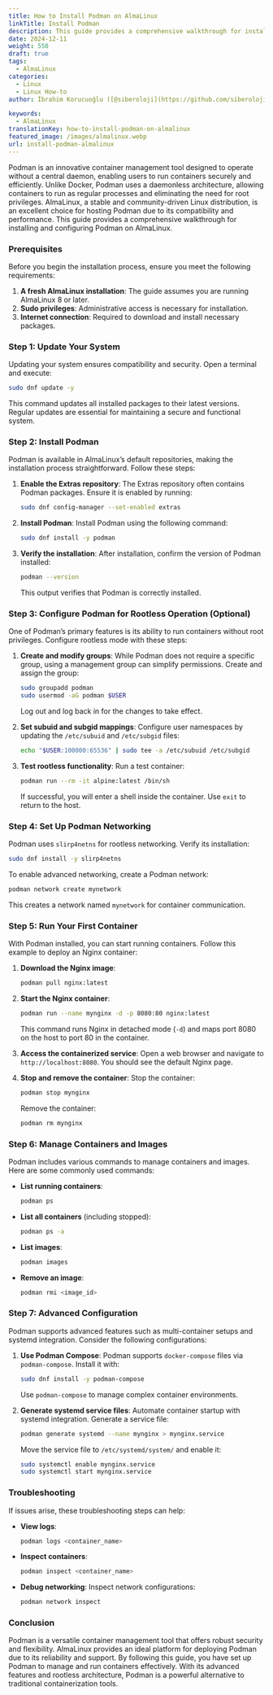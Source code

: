 ```yaml
---
title: How to Install Podman on AlmaLinux
linkTitle: Install Podman
description: This guide provides a comprehensive walkthrough for installing and configuring Podman on AlmaLinux.
date: 2024-12-11
weight: 550
draft: true
tags:
  - AlmaLinux
categories:
  - Linux
  - Linux How-to
author: İbrahim Korucuoğlu ([@siberoloji](https://github.com/siberoloji))

keywords:
  - AlmaLinux
translationKey: how-to-install-podman-on-almalinux
featured_image: /images/almalinux.webp
url: install-podman-almalinux
---
```

Podman is an innovative container management tool designed to operate without a central daemon, enabling users to run containers securely and efficiently. Unlike Docker, Podman uses a daemonless architecture, allowing containers to run as regular processes and eliminating the need for root privileges. AlmaLinux, a stable and community-driven Linux distribution, is an excellent choice for hosting Podman due to its compatibility and performance. This guide provides a comprehensive walkthrough for installing and configuring Podman on AlmaLinux.

### Prerequisites

Before you begin the installation process, ensure you meet the following requirements:

1. **A fresh AlmaLinux installation**: The guide assumes you are running AlmaLinux 8 or later.
2. **Sudo privileges**: Administrative access is necessary for installation.
3. **Internet connection**: Required to download and install necessary packages.

### Step 1: Update Your System

Updating your system ensures compatibility and security. Open a terminal and execute:

```bash
sudo dnf update -y
```

This command updates all installed packages to their latest versions. Regular updates are essential for maintaining a secure and functional system.

### Step 2: Install Podman

Podman is available in AlmaLinux’s default repositories, making the installation process straightforward. Follow these steps:

1. **Enable the Extras repository**:
   The Extras repository often contains Podman packages. Ensure it is enabled by running:

   ```bash
   sudo dnf config-manager --set-enabled extras
   ```

2. **Install Podman**:
   Install Podman using the following command:

   ```bash
   sudo dnf install -y podman
   ```

3. **Verify the installation**:
   After installation, confirm the version of Podman installed:

   ```bash
   podman --version
   ```

   This output verifies that Podman is correctly installed.

### Step 3: Configure Podman for Rootless Operation (Optional)

One of Podman’s primary features is its ability to run containers without root privileges. Configure rootless mode with these steps:

1. **Create and modify groups**:
   While Podman does not require a specific group, using a management group can simplify permissions. Create and assign the group:

   ```bash
   sudo groupadd podman
   sudo usermod -aG podman $USER
   ```

   Log out and log back in for the changes to take effect.

2. **Set subuid and subgid mappings**:
   Configure user namespaces by updating the `/etc/subuid` and `/etc/subgid` files:

   ```bash
   echo "$USER:100000:65536" | sudo tee -a /etc/subuid /etc/subgid
   ```

3. **Test rootless functionality**:
   Run a test container:

   ```bash
   podman run --rm -it alpine:latest /bin/sh
   ```

   If successful, you will enter a shell inside the container. Use `exit` to return to the host.

### Step 4: Set Up Podman Networking

Podman uses `slirp4netns` for rootless networking. Verify its installation:

```bash
sudo dnf install -y slirp4netns
```

To enable advanced networking, create a Podman network:

```bash
podman network create mynetwork
```

This creates a network named `mynetwork` for container communication.

### Step 5: Run Your First Container

With Podman installed, you can start running containers. Follow this example to deploy an Nginx container:

1. **Download the Nginx image**:

   ```bash
   podman pull nginx:latest
   ```

2. **Start the Nginx container**:

   ```bash
   podman run --name mynginx -d -p 8080:80 nginx:latest
   ```

   This command runs Nginx in detached mode (`-d`) and maps port 8080 on the host to port 80 in the container.

3. **Access the containerized service**:
   Open a web browser and navigate to `http://localhost:8080`. You should see the default Nginx page.

4. **Stop and remove the container**:
   Stop the container:

   ```bash
   podman stop mynginx
   ```

   Remove the container:

   ```bash
   podman rm mynginx
   ```

### Step 6: Manage Containers and Images

Podman includes various commands to manage containers and images. Here are some commonly used commands:

- **List running containers**:

  ```bash
  podman ps
  ```

- **List all containers** (including stopped):

  ```bash
  podman ps -a
  ```

- **List images**:

  ```bash
  podman images
  ```

- **Remove an image**:

  ```bash
  podman rmi <image_id>
  ```

### Step 7: Advanced Configuration

Podman supports advanced features such as multi-container setups and systemd integration. Consider the following configurations:

1. **Use Podman Compose**:
   Podman supports `docker-compose` files via `podman-compose`. Install it with:

   ```bash
   sudo dnf install -y podman-compose
   ```

   Use `podman-compose` to manage complex container environments.

2. **Generate systemd service files**:
   Automate container startup with systemd integration. Generate a service file:

   ```bash
   podman generate systemd --name mynginx > mynginx.service
   ```

   Move the service file to `/etc/systemd/system/` and enable it:

   ```bash
   sudo systemctl enable mynginx.service
   sudo systemctl start mynginx.service
   ```

### Troubleshooting

If issues arise, these troubleshooting steps can help:

- **View logs**:

  ```bash
  podman logs <container_name>
  ```

- **Inspect containers**:

  ```bash
  podman inspect <container_name>
  ```

- **Debug networking**:
  Inspect network configurations:

  ```bash
  podman network inspect
  ```

### Conclusion

Podman is a versatile container management tool that offers robust security and flexibility. AlmaLinux provides an ideal platform for deploying Podman due to its reliability and support. By following this guide, you have set up Podman to manage and run containers effectively. With its advanced features and rootless architecture, Podman is a powerful alternative to traditional containerization tools.
